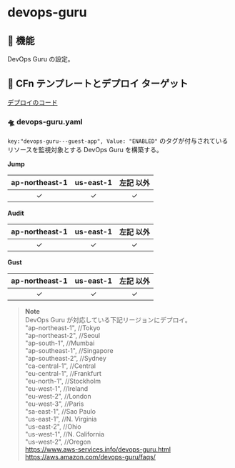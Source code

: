 # devops-guru

## 🚀 機能

DevOps Guru の設定。

## 🚀 CFn テンプレートとデプロイ ターゲット

[デプロイのコード](../../src/feature/devops-guru.ts)

### 🛸 devops-guru.yaml

`key:"devops-guru---guest-app", Value: "ENABLED"` のタグが付与されているリソースを監視対象とする DevOps Guru を構築する。

**Jump**

| ap-northeast-1 | us-east-1 | 左記 以外 |
| :------------: | :-------: | :-------: |
|    &check;     |  &check;  |  &check;  |

**Audit**

| ap-northeast-1 | us-east-1 | 左記 以外 |
| :------------: | :-------: | :-------: |
|    &check;     |  &check;  |  &check;  |

**Gust**

| ap-northeast-1 | us-east-1 | 左記 以外 |
| :------------: | :-------: | :-------: |
|    &check;     |  &check;  |  &check;  |

> **Note**  
> DevOps Guru が対応している下記リージョンにデプロイ。  
> "ap-northeast-1", //Tokyo  
> "ap-northeast-2", //Seoul  
> "ap-south-1", //Mumbai  
> "ap-southeast-1", //Singapore  
> "ap-southeast-2", //Sydney  
> "ca-central-1", //Central  
> "eu-central-1", //Frankfurt  
> "eu-north-1", //Stockholm  
> "eu-west-1", //Ireland  
> "eu-west-2", //London  
> "eu-west-3", //Paris  
> "sa-east-1", //Sao Paulo  
> "us-east-1", //N. Virginia  
> "us-east-2", //Ohio  
> "us-west-1", //N. California  
> "us-west-2", //Oregon  
> https://www.aws-services.info/devops-guru.html  
> https://aws.amazon.com/devops-guru/faqs/
